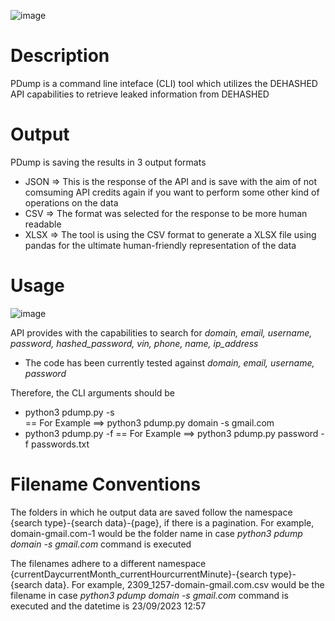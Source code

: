 ![image](https://github.com/stavrosgns/PDump/assets/59849433/e74a884e-f27c-496a-b040-ac669892fbf1)

                                            

# Description
PDump is a command line inteface (CLI) tool which utilizes the DEHASHED API capabilities to retrieve leaked information from DEHASHED

# Output
PDump is saving the results in 3 output formats
 - JSON => This is the response of the API and is save with the aim of not comsuming API credits again if you want to perform some other kind of operations on the data
 - CSV => The format was selected for the response to be more human readable
 - XLSX => The tool is using the CSV format to generate a XLSX file using pandas for the ultimate human-friendly representation of the data

# Usage

![image](https://github.com/stavrosgns/PDump/assets/59849433/7a528e98-6c33-4df8-a3bc-246ab34858dc)

API provides with the capabilities to search for <i>domain, email, username, password, hashed_password, vin, phone, name, ip_address</i>
- The code has been currently tested against <i>domain, email, username, password</i>

Therefore, the CLI arguments should be
- python3 pdump.py <type> -s <search value> == For Example ==> python3 pdump.py domain -s gmail.com
- python3 pdump.py <type> -f <file of multiple value separated by new line> == For Example ==> python3 pdump.py password -f passwords.txt

# Filename Conventions
The folders in which he output data are saved follow the namespace {search type}-{search data}-{page}, if there is a pagination. For example, domain-gmail.com-1 would be the folder name in case <i>python3 pdump domain -s gmail.com</i> command is executed

The filenames adhere to a different namespace {currentDaycurrentMonth_currentHourcurrentMinute}-{search type}-{search data}. For example, 2309_1257-domain-gmail.com.csv would be the filename in case <i>python3 pdump domain -s gmail.com</i> command is executed and the datetime is 23/09/2023 12:57
